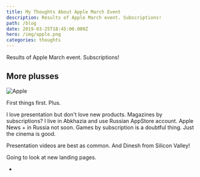 ```yaml
---
title: My Thoughts About Apple March Event
description: Results of Apple March event. Subscriptions!
path: /blog
date: 2019-03-25T18:45:00.000Z
hero: /img/apple.png
categories: thoughts
---
```


Results of Apple March event. Subscriptions!

## More plusses

![Apple](/img/tim.jpg "Apple")

First things first. Plus.

I love presentation but don't love new products. Magazines by subscriptions? I live in Abkhazia and use Russian AppStore account. Apple News + in Russia not soon. Games by subscription is a doubtful thing. Just the cinema is good.

Presentation videos are best as common. And Dinesh from Silicon Valley!

Going to look at new landing pages.

+
